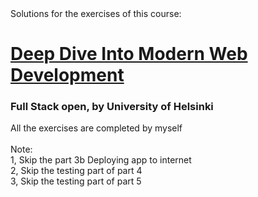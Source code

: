 <div>Solutions for the exercises of this course:</div>
<h1><a href="https://fullstackopen.com/en/" target="_blank">Deep Dive Into Modern Web Development</a></h1>
<h3>Full Stack open, by University of Helsinki</h3>

<div>All the exercises are completed by myself</div>

<br>
Note:
<br>1, Skip the part 3b Deploying app to internet
<br>2, Skip the testing part of part 4
<br>3, Skip the testing part of part 5

